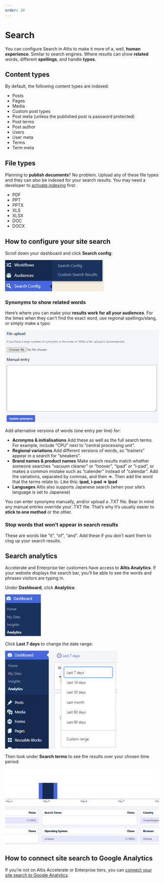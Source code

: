 ```yaml
---
order: 30
---
```


# Search

You can configure Search in Altis to make it more of a, well, **human experience**. Similar to search engines. Where results can show **related** words, different **spellings**, and handle **typos**. 

## Content types

By default, the following content types are indexed:

- Posts
- Pages
- Media
- Custom post types
- Post meta (unless the published post is password protected)
- Post terms
- Post author
- Users
- User meta
- Terms
- Term meta

## File types

Planning to **publish documents**? No problem. Upload any of these file types and they can also be indexed for your search results. You may need a developer to [activate indexing](https://docs.altis-dxp.com/search/indexing/) first:

- PDF
- PPT
- PPTX
- XLS
- XLSX
- DOC
- DOCX

## How to configure your site search

Scroll down your dashboard and click **Search config**:

![](../assets/search-image3.png)

### Synonyms to show related words

Here’s where you can make your **results work for all your audiences**. For the times when they can’t find the exact word, use regional spellings/slang, or simply make a typo:

![](../assets/search-image4.png)

Add alternative versions of words (one entry per line) for: 

- **Acronyms & initialisations**
	Add these as well as the full search terms. For example, include “CPU” next to “central processing unit”. 
- **Regional variations**
	Add different versions of words, so “trainers” appear in a search for “sneakers”.
- **Brand names & product names**
	Make search results match whether someone searches “vacuum cleaner” or “hoover”, “ipad” or “i-pad”, or makes a common mistake such as “calender” instead of “calendar”. Add the variations, separated by commas, and then =>. Then add the word that the terms relate to. Like this: **ipad, i-pad => Ipad**
- **Languages**
	Altis also supports Japanese search (when your site’s language is set to Japanese)

You can enter synonyms manually, and/or upload a .TXT file. Bear in mind any manual entries override your .TXT file. That’s why it’s usually easier to **stick to one method** or the other.

### Stop words that won’t appear in search results

These are words like “it”, “of”, “and”. Add these if you don’t want them to clog up your search results. 

## Search analytics

Accelerate and Enterprise tier customers have access to **Altis Analytics**. If your website displays the search bar, you’ll be able to see the words and phrases visitors are typing in. 

Under **Dashboard**, click **Analytics**:

![](../assets/search-image5.png)

Click **Last 7 days** to change the date range:

![](../assets/search-image1.png)

Then look under **Search terms** to see the results over your chosen time period:

![](../assets/search-image2.png)

## How to connect site search to Google Analytics

If you’re not on Altis Accelerate or Enterprise tiers, you can [connect your site search to Google Analytics](https://support.google.com/analytics/answer/1012264).
